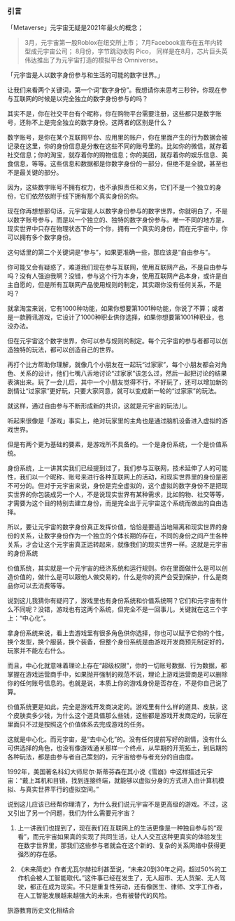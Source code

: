 ### 引言
「Metaverse」元宇宙无疑是2021年最火的概念；
> 3月，元宇宙第一股Roblox在纽交所上市；
> 7月Facebook宣布在五年内转型成元宇宙公司；
> 8月份，字节跳动收购 Pico， 同样是在8月，芯片巨头英伟达推出了为元宇宙打造的模拟平台 Omniverse。

「元宇宙是人以数字身份参与和生活的可能的数字世界。」

让我们来看两个关键词，第一个词“数字身份”。我想请你来思考三秒钟，你现在参与互联网的时候是以完全独立的数字身份参与的吗？

其实不是，你在社交平台有个昵称，你在购物平台需要注册，这些都只是数字账号，还称不上是完全独立的数字身份。这两者的区别是什么？

数字账号，是你在某个互联网平台、应用里的账户，你在里面产生的行为数据会被记录在这里，你的身份信息是分散在这些不同的账号里的。比如你的微信，就存着社交信息；你的淘宝，就存着你的购物信息；你的美团，就存着你的娱乐信息、美食信息，等等。这些信息和数据都是你数字身份的一部分，但绝不是全貌，甚至也不是最关键的部分。

因为，这些数字账号不拥有权力，也不承担责任和义务，它们不是一个独立的身份，它们依然依附于线下拥有那个真实身份的你。

现在你再想想那句话，元宇宙是人以数字身份参与的数字世界，你就明白了，不是以数字账号参与，而是以一个独立的、独特的数字身份参与。唯一不同的地方是，现实世界中只存在物理状态下的一个你，拥有一个真实的身份，而在元宇宙中，你可以拥有多个数字身份。

这句话里的第二个关键词是“参与”，如果更准确一些，那应该是“自由参与”。

你可能又会有疑惑了，难道我们现在参与互联网，使用互联网产品，不是自由参与吗？没有人强迫我啊？没错，参与这个行为本身，使用互联网产品本身，或许是自主自愿的，但是所有互联网产品使用规则的制定，其实跟你没有任何关系，不是吗？

就拿淘宝来说，它有1000种功能，如果你想要第1001种功能，你说了不算；或者是一款腾讯游戏，它设计了1000种职业供你选择，如果你想要第1001种职业，也没办法。

但在元宇宙这个数字世界，你可以参与规则的制定。每个元宇宙的参与者都可以创造独特的玩法，都可以创造自己的世界。

再打个比方帮助你理解，就像几个小朋友在一起玩“过家家”，每个小朋友都会对角色、关系的设计，他们七嘴八舌地讨论“过家家”该怎么过，然后一起把讨论的结果表演出来。玩了一会儿后，其中一个小朋友觉得不行，不好玩了，还可以增加新的剧情让“过家家”更好玩，只要大家同意，就可以变成新一轮的“过家家”的玩法。

就这样，通过自由参与不断形成新的共识，这就是元宇宙的玩法儿。

听起来很像是「游戏」事实上，绝对玩家里的主角也是通过脑机设备进入虚拟的游戏世界。

但是有两个更为基础的要素，是游戏所不具备的。一个是身份系统，一个是价值系统。

身份系统，上一讲其实我们已经提到过了，我们参与互联网，技术延伸了人的可能性，我们以一个昵称、账号来进行各种互联网上的活动，和现实世界里的身份是密不可分的。但对于元宇宙来说，身份是完全虚拟的，这个虚拟的数字身份不是把现实世界的你包装成另一个人，不是说现实世界有某种需求，比如购物、社交等等，才需要为这个目的特别去建立身份，而是完全出于元宇宙这个系统而做出的自由选择。

所以，要让元宇宙的数字身份真正发挥价值，恰恰是要适当地隔离和现实世界的身份的关系，让数字身份作为一个独立的个体长期的存在，不同的身份之间产生各种关系，才会让这个元宇宙真正运转起来，就像我们的现实世界一样。这就是元宇宙的身份系统

价值系统，其实就是一个元宇宙的经济系统和运行规则。你在里面做什么是可以创造价值的，做什么是可以跟他人做交易的，什么是你的资产会受到保护，什么是商品你可以去消费等等。

说到这儿我猜你有疑问了，游戏里也有身份系统和价值系统啊？它们和元宇宙有什么不同呢？没错，游戏也有这两个系统，但完全不是一回事儿，关键就在这三个字上：“中心化”。

拿身份系统来说，看上去游戏里有很多角色供你选择，你也可以赋予它你的个性，换个发型，换个服装，换个装备，但整个身份系统是由游戏开发商预先制定好的，玩家并不能左右什么。

而且，中心化就意味着理论上存在“超级权限”，你的一切账号数据、行为数据，都掌握在游戏运营商手中，如果抛开强制的规范不说，理论上游戏运营商是可以删除你的任何账号信息的。也就是说，本质上你的游戏身份是否存在，不是你自己说了算。

价值系统更是如此，完全是游戏开发商决定的。游戏里有什么样的道具、皮肤，这个皮肤卖多少钱，为什么这个道具值那么些钱，这些都是游戏开发商定的，玩家在里面只不过是按照这个价值体系去完成游戏的任务。

这就是中心化。而元宇宙，是“去中心化”的。没有任何提前写好的剧情，没有什么可供选择的角色，也没有像游戏通关那样一个终点，从早期的开荒拓土，到后期的各种玩法，都是由参与者自己策划的，元宇宙给参与者充分的自由度。

1992年，美国著名科幻大师尼尔·斯蒂芬森在其小说《雪崩》中这样描述元宇宙：“戴上耳机和目镜，找到连接终端，就能够以虚拟分身的方式进入由计算机模拟、与真实世界平行的虚拟空间。”

说到这儿应该已经帮你理清了，为什么我们说元宇宙不是更高级的游戏。不过，这又引出了另一个问题，我们为什么需要元宇宙？

1. 上一讲我们也提到了，现在我们在互联网上的生活更像是一种独自参与的“观看”，而元宇宙如果真的实现了共同生活，让人人交互这种更真实的体验发生在数字世界里，那我们这些参与者就会在这个新的、复杂的关系网络中获得更强烈的存在感。

2. 《未来简史》作者尤瓦尔赫拉利甚至说，“未来20到30年之间，超过50%的工作机会被人工智能取代。”这件事已经在发生了，无人超市、无人货架、无人驾驶，都正在成为现实。不只是重复性劳动，还有像医生、律师、文字工作者，在人工智能发展越来越强大的未来，也有被替代的风险。

旅游教育历史文化相结合
